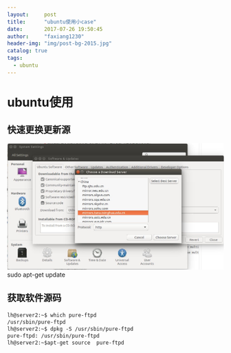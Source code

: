 ```yaml
---
layout:     post
title:      "ubuntu使用小case"
date:       2017-07-26 19:50:45
author:     "faxiang1230"
header-img: "img/post-bg-2015.jpg"
catalog: true
tags:
  - ubuntu
---
```

# ubuntu使用
## 快速更换更新源
![image](../images/ubuntu-apt-source.jpg)
sudo apt-get update
## 获取软件源码
```
lh@server2:~$ which pure-ftpd
/usr/sbin/pure-ftpd
lh@server2:~$ dpkg -S /usr/sbin/pure-ftpd
pure-ftpd: /usr/sbin/pure-ftpd
lh@server2:~$apt-get source  pure-ftpd
```

